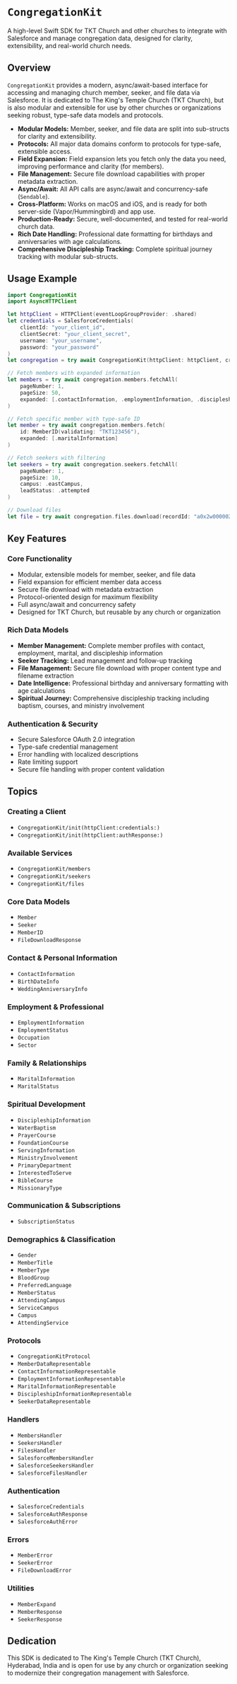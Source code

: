 # ``CongregationKit``

A high-level Swift SDK for TKT Church and other churches to integrate with Salesforce and manage congregation data, designed for clarity, extensibility, and real-world church needs.

## Overview

`CongregationKit` provides a modern, async/await-based interface for accessing and managing church member, seeker, and file data via Salesforce. It is dedicated to The King's Temple Church (TKT Church), but is also modular and extensible for use by other churches or organizations seeking robust, type-safe data models and protocols.

- **Modular Models:** Member, seeker, and file data are split into sub-structs for clarity and extensibility.
- **Protocols:** All major data domains conform to protocols for type-safe, extensible access.
- **Field Expansion:** Field expansion lets you fetch only the data you need, improving performance and clarity (for members).
- **File Management:** Secure file download capabilities with proper metadata extraction.
- **Async/Await:** All API calls are async/await and concurrency-safe (`Sendable`).
- **Cross-Platform:** Works on macOS and iOS, and is ready for both server-side (Vapor/Hummingbird) and app use.
- **Production-Ready:** Secure, well-documented, and tested for real-world church data.
- **Rich Date Handling:** Professional date formatting for birthdays and anniversaries with age calculations.
- **Comprehensive Discipleship Tracking:** Complete spiritual journey tracking with modular sub-structs.

## Usage Example

```swift
import CongregationKit
import AsyncHTTPClient

let httpClient = HTTPClient(eventLoopGroupProvider: .shared)
let credentials = SalesforceCredentials(
    clientId: "your_client_id",
    clientSecret: "your_client_secret",
    username: "your_username",
    password: "your_password"
)
let congregation = try await CongregationKit(httpClient: httpClient, credentials: credentials)

// Fetch members with expanded information
let members = try await congregation.members.fetchAll(
    pageNumber: 1, 
    pageSize: 50, 
    expanded: [.contactInformation, .employmentInformation, .discipleshipInformation]
)

// Fetch specific member with type-safe ID
let member = try await congregation.members.fetch(
    id: MemberID(validating: "TKT123456"), 
    expanded: [.maritalInformation]
)

// Fetch seekers with filtering
let seekers = try await congregation.seekers.fetchAll(
    pageNumber: 1, 
    pageSize: 10, 
    campus: .eastCampus, 
    leadStatus: .attempted
)

// Download files
let file = try await congregation.files.download(recordId: "a0x2w000002jxqn")
```

## Key Features

### Core Functionality
- Modular, extensible models for member, seeker, and file data
- Field expansion for efficient member data access
- Secure file download with metadata extraction
- Protocol-oriented design for maximum flexibility
- Full async/await and concurrency safety
- Designed for TKT Church, but reusable by any church or organization

### Rich Data Models
- **Member Management:** Complete member profiles with contact, employment, marital, and discipleship information
- **Seeker Tracking:** Lead management and follow-up tracking
- **File Management:** Secure file download with proper content type and filename extraction
- **Date Intelligence:** Professional birthday and anniversary formatting with age calculations
- **Spiritual Journey:** Comprehensive discipleship tracking including baptism, courses, and ministry involvement

### Authentication & Security
- Secure Salesforce OAuth 2.0 integration
- Type-safe credential management
- Error handling with localized descriptions
- Rate limiting support
- Secure file handling with proper content validation

## Topics

### Creating a Client
- ``CongregationKit/init(httpClient:credentials:)``
- ``CongregationKit/init(httpClient:authResponse:)``

### Available Services
- ``CongregationKit/members``
- ``CongregationKit/seekers``
- ``CongregationKit/files``

### Core Data Models
- ``Member``
- ``Seeker``
- ``MemberID``
- ``FileDownloadResponse``

### Contact & Personal Information
- ``ContactInformation``
- ``BirthDateInfo``
- ``WeddingAnniversaryInfo``

### Employment & Professional
- ``EmploymentInformation``
- ``EmploymentStatus``
- ``Occupation``
- ``Sector``

### Family & Relationships
- ``MaritalInformation``
- ``MaritalStatus``

### Spiritual Development
- ``DiscipleshipInformation``
- ``WaterBaptism``
- ``PrayerCourse``
- ``FoundationCourse``
- ``ServingInformation``
- ``MinistryInvolvement``
- ``PrimaryDepartment``
- ``InterestedToServe``
- ``BibleCourse``
- ``MissionaryType``

### Communication & Subscriptions
- ``SubscriptionStatus``

### Demographics & Classification
- ``Gender``
- ``MemberTitle``
- ``MemberType``
- ``BloodGroup``
- ``PreferredLanguage``
- ``MemberStatus``
- ``AttendingCampus``
- ``ServiceCampus``
- ``Campus``
- ``AttendingService``

### Protocols
- ``CongregationKitProtocol``
- ``MemberDataRepresentable``
- ``ContactInformationRepresentable``
- ``EmploymentInformationRepresentable``
- ``MaritalInformationRepresentable``
- ``DiscipleshipInformationRepresentable``
- ``SeekerDataRepresentable``

### Handlers
- ``MembersHandler``
- ``SeekersHandler``
- ``FilesHandler``
- ``SalesforceMembersHandler``
- ``SalesforceSeekersHandler``
- ``SalesforceFilesHandler``

### Authentication
- ``SalesforceCredentials``
- ``SalesforceAuthResponse``
- ``SalesforceAuthError``

### Errors
- ``MemberError``
- ``SeekerError``
- ``FileDownloadError``

### Utilities
- ``MemberExpand``
- ``MemberResponse``
- ``SeekerResponse``

## Dedication

This SDK is dedicated to The King's Temple Church (TKT Church), Hyderabad, India and is open for use by any church or organization seeking to modernize their congregation management with Salesforce.